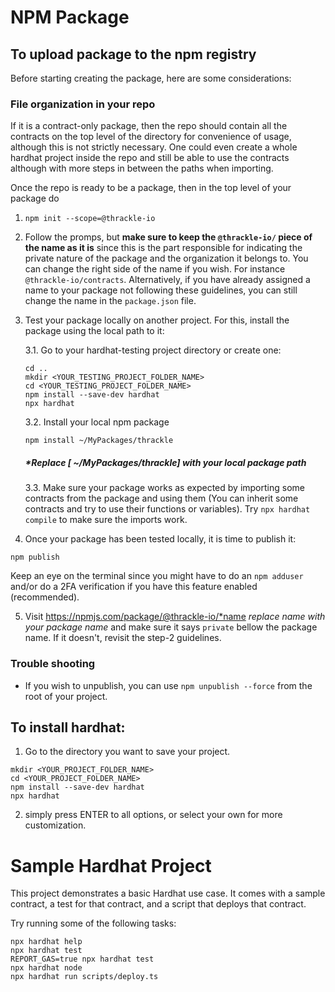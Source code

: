 # NPM Package

## To upload package to the npm registry

Before starting creating the package, here are some considerations:

### File organization in your repo

If it is a contract-only package, then the repo should contain all the contracts on the top level of the directory for convenience of usage, although this is not strictly necessary. One could even create a whole hardhat project inside the repo and still be able to use the contracts although with more steps in between the paths when importing.

Once the repo is ready to be a package, then in the top level of your package do

1. `npm init --scope=@thrackle-io`

2. Follow the promps, but **make sure to keep the `@thrackle-io/` piece of the name as it is** since this is the part responsible for indicating the private nature of the package and the organization it belongs to. You can change the right side of the name if you wish. For instance `@thrackle-io/contracts`. Alternatively, if you have already assigned a name to your package not following these guidelines, you can still change the name in the `package.json` file.

3. Test your package locally on another project. For this, install the package using the local path to it:

   3.1. Go to your hardhat-testing project directory or create one:

   ```
   cd ..
   mkdir <YOUR_TESTING_PROJECT_FOLDER_NAME>
   cd <YOUR_TESTING_PROJECT_FOLDER_NAME>
   npm install --save-dev hardhat
   npx hardhat
   ```

   3.2. Install your local npm package

   ```
   npm install ~/MyPackages/thrackle
   ```

   ##### \*_Replace [ ~/MyPackages/thrackle] with your local package path_

   3.3. Make sure your package works as expected by importing some contracts from the package and using them (You can inherit some contracts and try to use their functions or variables). Try `npx hardhat compile` to make sure the imports work.

4. Once your package has been tested locally, it is time to publish it:

```
npm publish
```

Keep an eye on the terminal since you might have to do an `npm adduser` and/or do a 2FA verification if you have this feature enabled (recommended).

5. Visit https://npmjs.com/package/@thrackle-io/*name _replace name with your package name_ and make sure it says `private` bellow the package name. If it doesn't, revisit the step-2 guidelines.

### Trouble shooting

- If you wish to unpublish, you can use `npm unpublish --force` from the root of your project.

## To install hardhat:

1. Go to the directory you want to save your project.

```
mkdir <YOUR_PROJECT_FOLDER_NAME>
cd <YOUR_PROJECT_FOLDER_NAME>
npm install --save-dev hardhat
npx hardhat
```

2. simply press ENTER to all options, or select your own for more customization.

# Sample Hardhat Project

This project demonstrates a basic Hardhat use case. It comes with a sample contract, a test for that contract, and a script that deploys that contract.

Try running some of the following tasks:

```shell
npx hardhat help
npx hardhat test
REPORT_GAS=true npx hardhat test
npx hardhat node
npx hardhat run scripts/deploy.ts
```
